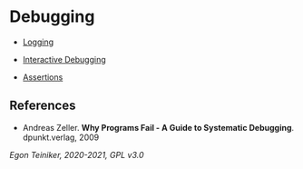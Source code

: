 # Debugging

* [Logging](https://github.com/teiniker/teiniker-lectures-softwaretesting/tree/master/debugging/logging)

* [Interactive Debugging](https://github.com/teiniker/teiniker-lectures-softwaretesting/tree/master/debugger/list_operations)

* [Assertions](https://github.com/teiniker/teiniker-lectures-softwaretesting/tree/master/debugging/assertions)



## References
* Andreas Zeller. **Why Programs Fail - A Guide to Systematic Debugging**. dpunkt.verlag, 2009

*Egon Teiniker, 2020-2021, GPL v3.0*



